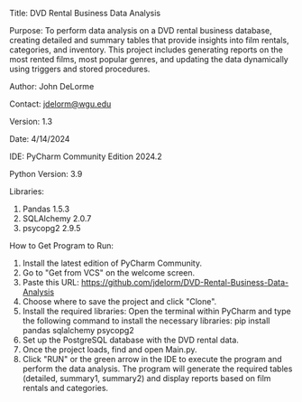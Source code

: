 Title: DVD Rental Business Data Analysis

Purpose: To perform data analysis on a DVD rental business database, creating detailed and summary tables that provide insights into film rentals, categories, and inventory. 
This project includes generating reports on the most rented films, most popular genres, and updating the data dynamically using triggers and stored procedures.

Author: John DeLorme

Contact: jdelorm@wgu.edu

Version: 1.3

Date: 4/14/2024

IDE: PyCharm Community Edition 2024.2

Python Version: 3.9

Libraries:

1. Pandas 1.5.3
2. SQLAlchemy 2.0.7
3. psycopg2 2.9.5

How to Get Program to Run:

1. Install the latest edition of PyCharm Community.
2. Go to "Get from VCS" on the welcome screen.
3. Paste this URL: https://github.com/jdelorm/DVD-Rental-Business-Data-Analysis
4. Choose where to save the project and click "Clone".
5. Install the required libraries:
   Open the terminal within PyCharm and type the following command to install the necessary libraries:
   pip install pandas sqlalchemy psycopg2
6. Set up the PostgreSQL database with the DVD rental data.
7. Once the project loads, find and open Main.py.
8. Click "RUN" or the green arrow in the IDE to execute the program and perform the data analysis. The program will generate the required tables (detailed, summary1, summary2) and display reports based on film rentals and categories.
